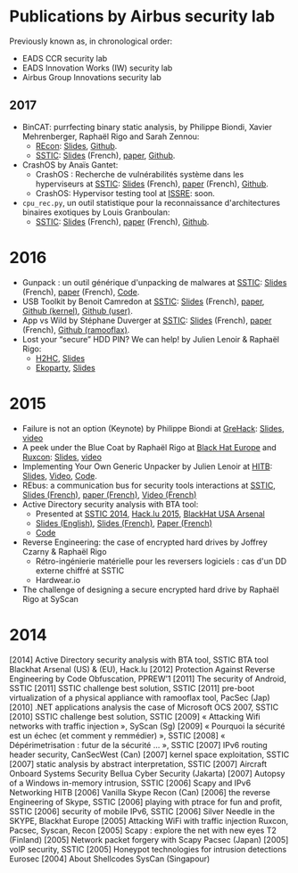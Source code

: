 # Publications by Airbus security lab

Previously known as, in chronological order:

- EADS CCR security lab
- EADS Innovation Works (IW) security lab
- Airbus Group Innovations security lab

## 2017

* BinCAT: purrfecting binary static analysis, by Philippe Biondi, Xavier Mehrenberger, Raphaël Rigo and Sarah Zennou:
    * [REcon](https://recon.cx/2017/montreal/): [Slides](bincat/RECON-MTL-2017-bincat.pdf), [Github](https://github.com/airbus-seclab/bincat).
    * [SSTIC](https://www.sstic.org): [Slides](bincat/SSTIC2017-Slides-bincat_purrfecting_binary_static_analysis-biondi_rigo_zennou_mehrenberger.pdf) (French), [paper](bincat/SSTIC2017-Article-bincat_purrfecting_binary_static_analysis-biondi_rigo_zennou_mehrenberger.pdf), [Github](https://github.com/airbus-seclab/bincat).
* CrashOS by Anaïs Gantet:
    * CrashOS : Recherche de vulnérabilités système dans les hyperviseurs at [SSTIC](https://www.sstic.org): [Slides](crashos/SSTIC2017-Slides-crashos-gantet.pdf) (French), [paper](crashos/SSTIC2017-Article-crashos-gantet.pdf) (French), [Github](https://github.com/airbus-seclab/crashos).
    * CrashOS: Hypervisor testing tool at [ISSRE](http://www.issre.net/): soon.
* `cpu_rec.py`, un outil statistique pour la reconnaissance d'architectures binaires exotiques by Louis Granboulan:
    * [SSTIC](https://www.sstic.org): [Slides](cpurec/SSTIC2017-Slides-cpu_rec-granboulan.pdf) (French), [paper](cpurec/SSTIC2017-Article-cpu_rec-granboulan.pdf) (French), [Github](https://github.com/airbus-seclab/cpu_rec).

# 2016

* Gunpack : un outil générique d'unpacking de malwares at [SSTIC](https://www.sstic.org): [Slides](gunpack/SSTIC2016-Slides-gunpack-lenoir.pdf) (French), [paper](gunpack/SSTIC2016-Article-gunpack-lenoir.pdf) (French), [Code](https://bitbucket.org/iwseclabs/gunpack).
* USB Toolkit by Benoit Camredon at [SSTIC](https://www.sstic.org): [Slides](usbq/SSTIC2016-Slides-usb_toolkit-camredon.pdf) (French), [paper](usbq/SSTIC2016-Article-usb_toolkit-camredon.pdf), [Github (kernel)](https://github.com/airbus-seclab/usbq_core), [Github (user)](https://github.com/airbus-seclab/usbq_userland).
* App vs Wild by Stéphane Duverger at [SSTIC](https://www.sstic.org): [Slides](appvswild/SSTIC2016-Slides-app_vs_wild-duverger.pdf) (French), [paper](appvswild/SSTIC2016-Article-app_vs_wild-duverger.pdf) (French), [Github (ramooflax)](https://github.com/airbus-seclab/ramooflax).
* Lost your “secure” HDD PIN? We can help! by Julien Lenoir & Raphaël Rigo:
    * [H2HC](https://www.h2hc.com.br/h2hc/en/), [Slides](hdd/2016-Lenoir_Rigo-HDD_PIN.pdf)
    * [Ekoparty](https://ekoparty.org/), [Slides](hdd/2016-Lenoir_Rigo-HDD_PIN.pdf)

# 2015
* Failure is not an option (Keynote) by Philippe Biondi at [GreHack](https://grehack.fr/2015/program#keynote): [Slides](pdf/GreHack_2015_-_Keynote_-_Failure_is_not_an_option-Biondi.pdf), [video](https://youtu.be/Vx1-Y7JgCEA?list=PL7_XhIpUqISnoe1hpTZrnbSYbM76WUQBF)
* A peek under the Blue Coat by Raphaël Rigo at [Black Hat Europe](https://www.blackhat.com/eu-15/briefings.html#raphael-rigo) and [Ruxcon](http://2015.ruxcon.org.au/): [Slides](bluecoat/bheu2015-bluecoat.pdf), [video](https://www.youtube.com/watch?v=KMbWS2-KK9M)
* Implementing Your Own Generic Unpacker by Julien Lenoir at [HITB](https://gsec.hitb.org/sg2015/): [Slides](gunpack/HITB-GSEC-SG2015-Lenoir-Gunpack.pdf), [Video](https://www.youtube.com/watch?v=qOA3O25oIjM), [Code](https://bitbucket.org/iwseclabs/gunpack).
* REbus: a communication bus for security tools interactions at [SSTIC](https://www.sstic.org/2015/), [Slides (French)](rebus/SSTIC2015-Slides-rebus-biondi_zennou_mehrenberger.pdf), [paper (French)](rebus/SSTIC2015-Article-rebus-biondi_zennou_mehrenberger.pdf), [Video (French)](http://static.sstic.org/videos2015/SSTIC_2015-06-03_P04_REBUS.mp4)
* Active Directory security analysis with BTA tool:
  * Presented at [SSTIC 2014](https://www.sstic.org/2014/news/), [Hack.lu 2015](http://2015.hack.lu/talks/), [BlackHat USA Arsenal](https://www.blackhat.com/us-15/arsenal.html#active-directory-backdoors-myth-or-reality-bta-open-source-tool-for-ad-analysis)
  * [Slides (English)](bta/BH_Arsenal_US-15-bta.pdf), [Slides (French)](bta/SSTIC2014-Slides-BTA_Analyse_de_la_securite_Active_Directory-czarny_biondi_1.pdf), [Paper (French)](bta/SSTIC2014-Article-BTA_Analyse_de_la_securite_Active_Directory-czarny_biondi.pdf)
  * [Code](https://bitbucket.org/iwseclabs/bta/)
* Reverse Engineering: the case of encrypted hard drives by Joffrey Czarny & Raphaël Rigo
    * Rétro-ingénierie matérielle pour les reversers logiciels : cas d'un DD externe chiffré at SSTIC
    * Hardwear.io
* The challenge of designing a secure encrypted hard drive by Raphaël Rigo at SyScan

# 2014

[2014]	Active Directory security analysis with BTA tool,				SSTIC
	BTA tool 									Blackhat Arsenal (US) & (EU), Hack.lu
[2012]	Protection Against Reverse Engineering by Code Obfuscation, 			PPREW’1
[2011]	The security of Android,							SSTIC
[2011]	SSTIC challenge best solution,			                                SSTIC
[2011]	pre-boot virtualization of a physical appliance with ramooflax tool,		PacSec (Jap)
[2010]	.NET applications analysis the case of Microsoft OCS 2007,			SSTIC
[2010]	SSTIC challenge best solution,			                                SSTIC
[2009]	« Attacking Wifi networks with traffic injection »,				SyScan (Sg)
[2009]	« Pourquoi la sécurité est un échec (et comment y remmédier) »,			SSTIC
[2008]	« Dépérimetrisation : futur de la sécurité … »,					SSTIC
[2007]	IPv6 routing header security,							CanSecWest  (Can)
[2007]	kernel space exploitation, 							SSTIC
[2007]	static analysis by abstract interpretation,					SSTIC
[2007] Aircraft Onboard Systems Security                                               Bellua Cyber Security (Jakarta)
[2007]	Autopsy of a Windows in-memory intrusion,					SSTIC
[2006] Scapy and IPv6 Networking                                                       HITB
[2006]	Vanilla Skype                           					Recon (Can)
[2006]	the reverse Engineering of Skype, 						SSTIC
[2006]	playing with ptrace for fun and profit, 					SSTIC
[2006]	security of mobile IPv6, 							SSTIC
[2006]	Silver Needle in the SKYPE,							Blackhat Europe
[2005] Attacking WiFi with traffic injection                                           Ruxcon, Pacsec, Syscan, Recon
[2005] Scapy : explore the net with new eyes                                           T2 (Finland)
[2005] Network packet forgery with Scapy                                               Pacsec (Japan)
[2005]	voIP security, 									SSTIC
[2005] Honeypot technologies for intrusion detections                                  Eurosec
[2004] About Shellcodes                                                                SysCan (Singapour)
